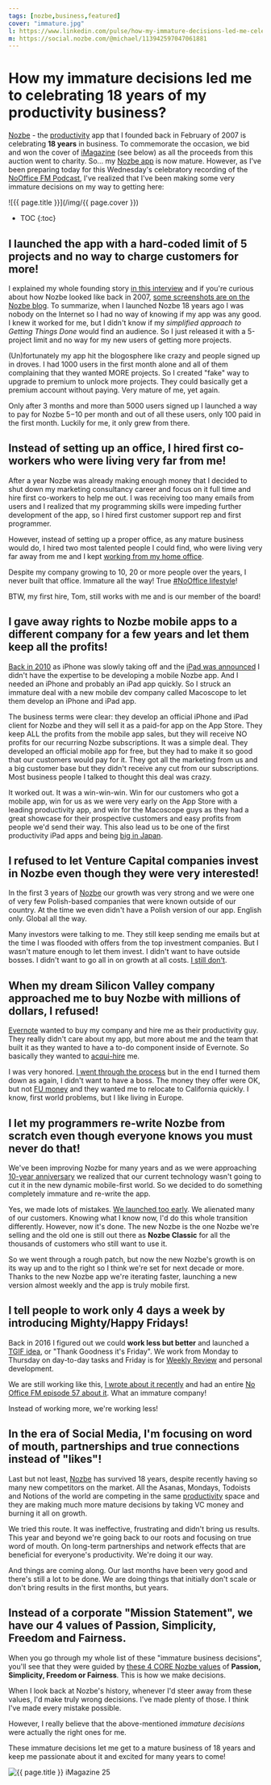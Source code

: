 ```yaml
---
tags: [nozbe,business,featured]
cover: "immature.jpg"
l: https://www.linkedin.com/pulse/how-my-immature-decisions-led-me-celebrating-18-years-sliwinski-ji3df
m: https://social.nozbe.com/@michael/113942597047061881
---
```


# How my immature decisions led me to celebrating 18 years of my productivity business?

[Nozbe][n] - the [productivity](/productivity) app that I founded back in February of 2007 is celebrating **18 years** in business. To commemorate the occasion, we bid and won the cover of [iMagazine](/imagazine) (see below) as all the proceeds from this auction went to charity. So… my [Nozbe app](/nozbe) is now mature. However, as I've been preparing today for this Wednesday's celebratory recording of the [NoOffice FM Podcast](/noofficefm), I've realized that I've been making some very immature decisions on my way to getting here:

<!--More-->

![{{ page.title }}](/img/{{ page.cover }})

* TOC
{:toc}

## I launched the app with a hard-coded limit of 5 projects and no way to charge customers for more!

I explained my whole founding story [in this interview](/interview) and if you're curious about how Nozbe looked like back in 2007, [some screenshots are on the Nozbe blog](https://nozbe.com/blog/10-years/?c=michaelteam). To summarize, when I launched Nozbe 18 years ago I was nobody on the Internet so I had no way of knowing if my app was any good. I knew it worked for me, but I didn't know if my *simplified approach to Getting Things Done* would find an audience. So I just released it with a 5-project limit and no way for my new users of getting more projects.

(Un)fortunately my app hit the blogosphere like crazy and people signed up in droves. I had 1000 users in the first month alone and all of them complaining that they wanted MORE projects. So I created "fake" way to upgrade to premium to unlock more projects. They could basically get a premium account without paying. Very mature of me, yet again.

Only after 3 months and more than 5000 users signed up I launched a way to pay for Nozbe $5-$10 per month and out of all these users, only 100 paid in the first month. Luckily for me, it only grew from there.

## Instead of setting up an office, I hired first co-workers who were living very far from me!

After a year Nozbe was already making enough money that I decided to shut down my marketing consultancy career and focus on it full time and hire first co-workers to help me out. I was receiving too many emails from users and I realized that my programming skills were impeding further development of the app, so I hired first customer support rep and first programmer.

However, instead of setting up a proper office, as any mature business would do, I hired two most talented people I could find, who were living very far away from me and I kept [working from my home office](/office).

Despite my company growing to 10, 20 or more people over the years, I never built that office. Immature all the way! True [#NoOffice lifestyle](/nooffice)!

BTW, my first hire, Tom, still works with me and is our member of the board!

## I gave away rights to Nozbe mobile apps to a different company for a few years and let them keep all the profits!

[Back in 2010](/nozbe10/#2010---nozbe-on-ipad-and-iphone) as iPhone was slowly taking off and the [iPad was announced](/i-have-to-admit-this-5-reasons-why-ipad-is-th/) I didn't have the expertise to be developing a mobile Nozbe app. And I needed an iPhone and probably an iPad app quickly. So I struck an immature deal with a new mobile dev company called Macoscope to let them develop an iPhone and iPad app.

The business terms were clear: they develop an official iPhone and iPad client for Nozbe and they will sell it as a paid-for app on the App Store. They keep ALL the profits from the mobile app sales, but they will receive NO profits for our recurring Nozbe subscriptions. It was a simple deal. They developed an official mobile app for free, but they had to make it so good that our customers would pay for it. They got all the marketing from us and a big customer base but they didn't receive any cut from our subscriptions. Most business people I talked to thought this deal was crazy.

It worked out. It was a win-win-win. Win for our customers who got a mobile app, win for us as we were very early on the App Store with a leading productivity app, and win for the Macoscope guys as they had a great showcase for their prospective customers and easy profits from people we'd send their way. This also lead us to be one of the first productivity iPad apps and being [big in Japan](/japan).

## I refused to let Venture Capital companies invest in Nozbe even though they were very interested!

In the first 3 years of [Nozbe][n] our growth was very strong and we were one of very few Polish-based companies that were known outside of our country. At the time we even didn't have a Polish version of our app. English only. Global all the way.

Many investors were talking to me. They still keep sending me emails but at the time I was flooded with offers from the top investment companies. But I wasn't mature enough to let them invest. I didn't want to have outside bosses. I didn't want to go all in on growth at all costs. [I still don't](/investors/).

## When my dream Silicon Valley company approached me to buy Nozbe with millions of dollars, I refused!

[Evernote](/evernote) wanted to buy my company and hire me as their productivity guy. They really didn't care about my app, but more about me and the team that built it as they wanted to have a to-do component inside of Evernote. So basically they wanted to [acqui-hire](https://en.wikipedia.org/wiki/Acqui-hiring) me.

I was very honored. [I went through the process](/evernote) but in the end I turned them down as again, I didn't want to have a boss. The money they offer were OK, but not [FU money](https://en.wiktionary.org/wiki/fuck_you_money) and they wanted me to relocate to California quickly. I know, first world problems, but I like living in Europe.

## I let my programmers re-write Nozbe from scratch even though everyone knows you must never do that!

We've been improving Nozbe for many years and as we were approaching [10-year anniversary](/nozbe10) we realized that our current technology wasn't going to cut it in the new dynamic mobile-first world. So we decided to do something completely immature and re-write the app.

Yes, we made lots of mistakes. [We launched too early](/producthunt/). We alienated many of our customers. Knowing what I know now, I'd do this whole transition differently. However, now it's done. The new Nozbe is the one Nozbe we're selling and the old one is still out there as **Nozbe Classic** for all the thousands of customers who still want to use it.

So we went through a rough patch, but now the new Nozbe's growth is on its way up and to the right so I think we're set for next decade or more. Thanks to the new Nozbe app we're iterating faster, launching a new version almost weekly and the app is truly mobile first.

## I tell people to work only 4 days a week by introducing Mighty/Happy Fridays!

Back in 2016 I figured out we could **work less but better** and launched a [TGIF idea](/tgif), or "Thank Goodness it's Friday". We work from Monday to Thursday on day-to-day tasks and Friday is for [Weekly Review](/noofficefm-40/) and personal development.

We are still working like this, [I wrote about it recently](/workshow/) and had an entire [No Office FM episode 57 about it](/noofficefm-57/). What an immature company!

Instead of working more, we're working less!

## In the era of Social Media, I'm focusing on word of mouth, partnerships and true connections instead of "likes"!

Last but not least, [Nozbe][n] has survived 18 years, despite recently having so many new competitors on the market. All the Asanas, Mondays, Todoists and Notions of the world are competing in the same [productivity](/productivity) space and they are making much more mature decisions by taking VC money and burning it all on growth.

We tried this route. It was ineffective, frustrating and didn't bring us results. This year and beyond we're going back to our roots and focusing on true word of mouth. On long-term partnerships and network effects that are beneficial for everyone's productivity. We're doing it our way.

And things are coming along. Our last months have been very good and there's still a lot to be done. We are doing things that initially don't scale or don't bring results in the first months, but years.

## Instead of a corporate "Mission Statement", we have our 4 values of Passion, Simplicity, Freedom and Fairness.

When you go through my whole list of these "immature business decisions", you'll see that they were guided by [these 4 CORE Nozbe values](/nozbe-values/) of **Passion, Simplicity, Freedom or Fairness**. This is how we make decisions.

When I look back at Nozbe's history, whenever I'd steer away from these values, I'd make truly wrong decisions. I've made plenty of those. I think I've made every mistake possible.

However, I really believe that the above-mentioned *immature decisions* were actually the right ones for me.

These immature decisions let me get to a mature business of 18 years and keep me passionate about it and excited for many years to come!

![{{ page.title }} iMagazine 25](/img/imagazine25.jpg)

[n]: https://michael.gratis/nozbe
[np]: https://michael.gratis/nozbepersonal